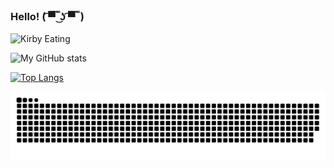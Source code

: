 ### Hello! ( ͡▀̿ ̿ ͜ʖ ͡▀̿ ̿ )


![Kirby Eating](https://user-images.githubusercontent.com/86033049/215238386-2d902b51-2aac-43c3-8143-3238c9b23c2c.gif)

![My GitHub stats](https://github-readme-stats-git-masterrstaa-rickstaa.vercel.app/api?username=ZaRamen&count_private=true&theme=dark)

[![Top Langs](https://github-readme-stats-git-masterrstaa-rickstaa.vercel.app/api/top-langs/?username=ZaRamen&layout=compact&theme=dark)](https://github.com/ZaRamen/github-readme-stats)

![snake gif](https://github.com/ZaRamen/ZaRamen/blob/output/github-contribution-grid-snake.svg)



<!--
**ZaRamen/ZaRamen** is a ✨ _special_ ✨ repository because its `README.md` (this file) appears on your GitHub profile.
Here are some ideas to get you started:
-->
